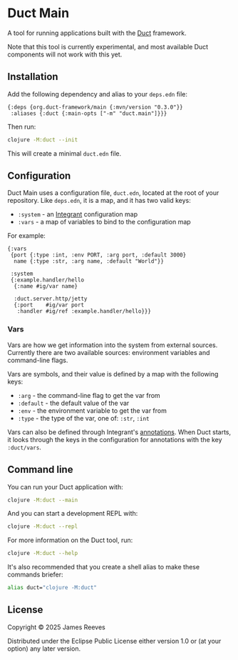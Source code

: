 # Duct Main

A tool for running applications built with the [Duct][] framework.

Note that this tool is currently experimental, and most available Duct
components will not work with this yet.

[duct]: https://github.com/duct-framework/duct

## Installation

Add the following dependency and alias to your `deps.edn` file:

```edn
{:deps {org.duct-framework/main {:mvn/version "0.3.0"}}
 :aliases {:duct {:main-opts ["-m" "duct.main"]}}}
```

Then run:

```sh
clojure -M:duct --init
```

This will create a minimal `duct.edn` file.

## Configuration

Duct Main uses a configuration file, `duct.edn`, located at the root of
your repository. Like `deps.edn`, it is a map, and it has two valid
keys:

- `:system` - an [Integrant][] configuration map
- `:vars`   - a map of variables to bind to the configuration map

For example:

```edn
{:vars
 {port {:type :int, :env PORT, :arg port, :default 3000}
  name {:type :str, :arg name, :default "World"}}

 :system
 {:example.handler/hello
  {:name #ig/var name}

  :duct.server.http/jetty
  {:port    #ig/var port
   :handler #ig/ref :example.handler/hello}}}
```

[integrant]: https://github.com/weavejester/integrant

### Vars

Vars are how we get information into the system from external sources.
Currently there are two available sources: environment variables and
command-line flags.

Vars are symbols, and their value is defined by a map with the following
keys:

- `:arg`     - the command-line flag to get the var from
- `:default` - the default value of the var
- `:env`     - the environment variable to get the var from
- `:type`    - the type of the var, one of: `:str`, `:int`

Vars can also be defined through Integrant's [annotations][]. When Duct
starts, it looks through the keys in the configuration for annotations
with the key `:duct/vars`.

[annotations]: https://github.com/weavejester/integrant#annotations

## Command line

You can run your Duct application with:

```sh
clojure -M:duct --main
```

And you can start a development REPL with:

```sh
clojure -M:duct --repl
```

For more information on the Duct tool, run:

```sh
clojure -M:duct --help
```

It's also recommended that you create a shell alias to make these
commands briefer:

```sh
alias duct="clojure -M:duct"
```

## License

Copyright © 2025 James Reeves

Distributed under the Eclipse Public License either version 1.0 or (at
your option) any later version.

